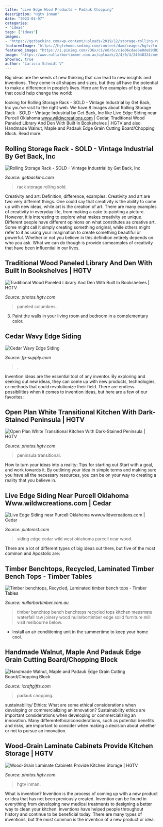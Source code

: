 ```yaml
---
title: "Live Edge Wood Products ~ Padauk Chopping"
description: "Hgtv inman"
date: "2023-01-07"
categories:
- "ideas"
tags: ["ideas"]
images:
- "https://getbackinc.com/wp-content/uploads/2019/12/storage-rolling-rack-5-8646.jpg"
featuredImage: "https://hgtvhome.sndimg.com/content/dam/images/hgtv/fullset/2018/7/11/0/IO_Jenni-Leasia_Crystal-Springs_9.jpg.rend.hgtvcom.966.1288.suffix/1531319443435.jpeg"
featured_image: "https://i.pinimg.com/736x/c1/e0/6c/c1e06cdae6e0de89d021192e31e7f08b--cedar-siding-wild-west.jpg"
image: "https://www.nullarbortimber.com.au/uploads/2/4/0/4/24048324/messmate-waterfall_2.jpg"
ShowToc: true
author: "Larissa Schmidt V"
---
```



Big ideas are the seeds of new thinking that can lead to new insights and inventions. They come in all shapes and sizes, but they all have the potential to make a difference in people’s lives. Here are five examples of big ideas that could help change the world: 

	

		
looking for Rolling Storage Rack - SOLD - Vintage Industrial by Get Back, Inc you've visit to the right web. We have 8 Images about Rolling Storage Rack - SOLD - Vintage Industrial by Get Back, Inc like Live Edge Siding near Purcell Oklahoma www.wildwcreations.com | Cedar, Traditional Wood Paneled Library And Den With Built In Bookshelves | HGTV and also Handmade Walnut, Maple and Padauk Edge Grain Cutting Board/Chopping Block. Read more:
		
    
## Rolling Storage Rack - SOLD - Vintage Industrial By Get Back, Inc

<img loading=lazy src="https://getbackinc.com/wp-content/uploads/2019/12/storage-rolling-rack-5-8646.jpg" onerror="this.onerror=null;this.src='https://tse3.mm.bing.net/th?id=OIP.W9LcjDZDjKRcPLsZaNeN5gHaS3&amp;pid=15.1';" alt="Rolling Storage Rack - SOLD - Vintage Industrial by Get Back, Inc">

_Source: getbackinc.com_

>rack storage rolling sold. 

	

Creativity and art: Definition, difference, examples.
Creativity and art are two very different things. One could say that creativity is the ability to come up with new ideas, while art is the creation of art. There are many examples of creativity in everyday life, from making a cake to painting a picture. However, it is interesting to explore what makes creativity so unique.
Different people have different opinions on what constitutes as creative art. Some might call it simply creating something original, while others might refer to it as using your imagination to create something beautiful or powerful. Whether or not you believe in this definition entirely depends on who you ask. What we can do though is provide someamples of creativity that have been influential in our lives.

    
## Traditional Wood Paneled Library And Den With Built In Bookshelves | HGTV

<img loading=lazy src="https://hgtvhome.sndimg.com/content/dam/images/hgtv/fullset/2018/7/11/0/IO_Jenni-Leasia_Crystal-Springs_9.jpg.rend.hgtvcom.966.1288.suffix/1531319443435.jpeg" onerror="this.onerror=null;this.src='https://tse4.mm.bing.net/th?id=OIP.Ipt4P5dHQuhjWFENBL5D2wHaJ4&amp;pid=15.1';" alt="Traditional Wood Paneled Library And Den With Built In Bookshelves | HGTV">

_Source: photos.hgtv.com_

>paneled columbres. 

	

3. Paint the walls in your living room and bedroom in a complementary color. 

    
## Cedar Wavy Edge Siding

<img loading=lazy src="https://www.fp-supply.com/cmss_files/imagelibrary/Cedar/Siding/Period-Restoration-RAw.jpg" onerror="this.onerror=null;this.src='https://tse2.mm.bing.net/th?id=OIP.ME-ZPrPy6i4Hml-gKGq-VQHaJ4&amp;pid=15.1';" alt="Cedar Wavy Edge Siding">

_Source: fp-supply.com_

>. 

	

Invention ideas are the essential tool of any inventor. By exploring and seeking out new ideas, they can come up with new products, technologies, or methods that could revolutionize their field. There are endless possibilities when it comes to invention ideas, but here are a few of our favorites:

    
## Open Plan White Transitional Kitchen With Dark-Stained Peninsula | HGTV

<img loading=lazy src="https://hgtvhome.sndimg.com/content/dam/images/hgtv/fullset/2013/12/2/0/DP_Catherine-Nakahara-beige-transitional-kitchen-family-room_v.jpg.rend.hgtvcom.966.1288.suffix/1400954264708.jpeg" onerror="this.onerror=null;this.src='https://tse4.mm.bing.net/th?id=OIP.7wz1XN5A3BsIeXLRzFQJMAHaJ4&amp;pid=15.1';" alt="Open Plan White Transitional Kitchen With Dark-Stained Peninsula | HGTV">

_Source: photos.hgtv.com_

>peninsula transitional. 

	

How to turn your ideas into a reality: Tips for starting out
Start with a goal, and work towards it. By outlining your idea in simple terms and making sure you have all the necessary resources, you can be on your way to creating a reality that you believe in.

    
## Live Edge Siding Near Purcell Oklahoma Www.wildwcreations.com | Cedar

<img loading=lazy src="https://i.pinimg.com/736x/c1/e0/6c/c1e06cdae6e0de89d021192e31e7f08b--cedar-siding-wild-west.jpg" onerror="this.onerror=null;this.src='https://tse2.mm.bing.net/th?id=OIP.m5mREQWs5-KUq9L1uAqwkwHaEK&amp;pid=15.1';" alt="Live Edge Siding near Purcell Oklahoma www.wildwcreations.com | Cedar">

_Source: pinterest.com_

>siding edge cedar wild west oklahoma purcell near wood. 

	

There are a lot of different types of big ideas out there, but five of the most common and Apostolic are: 

    
## Timber Benchtops, Recycled, Laminated Timber Bench Tops - Timber Tables

<img loading=lazy src="https://www.nullarbortimber.com.au/uploads/2/4/0/4/24048324/messmate-waterfall_2.jpg" onerror="this.onerror=null;this.src='https://tse4.mm.bing.net/th?id=OIP.6zt0uH3lD-pCVyqF5daU4gHaJ4&amp;pid=15.1';" alt="Timber benchtops, Recycled, Laminated timber bench tops - Timber Tables">

_Source: nullarbortimber.com.au_

>timber benchtop bench benchtops recycled tops kitchen messmate waterfall raw joinery wood nullarbortimber edge solid furniture mill visit melbourne below. 

	

- Install an air conditioning unit in the summertime to keep your home cool.

    
## Handmade Walnut, Maple And Padauk Edge Grain Cutting Board/Chopping Block

<img loading=lazy src="https://icraftgifts.com/files-product/detail-0/257/handmade-walnut-maple-and-padauk-edge-grain-cutting-board-chopping-block-128863-ba06.jpg" onerror="this.onerror=null;this.src='https://tse2.mm.bing.net/th?id=OIP.2nfa37qE_gjstcEZwVjSlAHaJ4&amp;pid=15.1';" alt="Handmade Walnut, Maple and Padauk Edge Grain Cutting Board/Chopping Block">

_Source: icraftgifts.com_

>padauk chopping. 

	

sustainability/ Ethics: What are some ethical considerations when developing or commercializing an innovation?
Sustainability ethics are important considerations when developing or commercializing an innovation. Many differentethicalconsiderations, such as potential benefits and risks, are important to consider when making a decision about whether or not to pursue an innovation.

    
## Wood-Grain Laminate Cabinets Provide Kitchen Storage | HGTV

<img loading=lazy src="https://hgtvhome.sndimg.com/content/dam/images/hgtv/fullset/2014/7/9/0/DP_Shane-Inman-gray-mid-century-modern-kitchen-storage_v.jpg.rend.hgtvcom.966.1288.suffix/1409061964129.jpeg" onerror="this.onerror=null;this.src='https://tse4.mm.bing.net/th?id=OIP.M_jlm6lGsTj2o79nv4DS0wHaJ4&amp;pid=15.1';" alt="Wood-Grain Laminate Cabinets Provide Kitchen Storage | HGTV">

_Source: photos.hgtv.com_

>hgtv inman. 

	

What is invention?
Invention is the process of coming up with a new product or idea that has not been previously created. Invention can be found in everything from developing new medical treatments to designing a better way to clean your kitchen. Inventions have helped people throughout history and continue to be beneficial today. There are many types of inventions, but the most common is the invention of a new product or idea.

